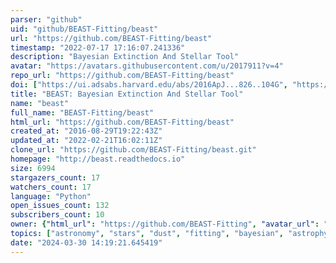 ```yaml
---
parser: "github"
uid: "github/BEAST-Fitting/beast"
url: "https://github.com/BEAST-Fitting/beast"
timestamp: "2022-07-17 17:16:07.241336"
description: "Bayesian Extinction And Stellar Tool"
avatar: "https://avatars.githubusercontent.com/u/2017911?v=4"
repo_url: "https://github.com/BEAST-Fitting/beast"
doi: ["https://ui.adsabs.harvard.edu/abs/2016ApJ...826..104G", "https://ui.adsabs.harvard.edu/abs/2019ascl.soft08013G/abstract"]
title: "BEAST: Bayesian Extinction And Stellar Tool"
name: "beast"
full_name: "BEAST-Fitting/beast"
html_url: "https://github.com/BEAST-Fitting/beast"
created_at: "2016-08-29T19:22:43Z"
updated_at: "2022-02-21T16:02:11Z"
clone_url: "https://github.com/BEAST-Fitting/beast.git"
homepage: "http://beast.readthedocs.io"
size: 6994
stargazers_count: 17
watchers_count: 17
language: "Python"
open_issues_count: 132
subscribers_count: 10
owner: {"html_url": "https://github.com/BEAST-Fitting", "avatar_url": "https://avatars.githubusercontent.com/u/2017911?v=4", "login": "BEAST-Fitting", "type": "Organization"}
topics: ["astronomy", "stars", "dust", "fitting", "bayesian", "astrophysics", "hacktoberfest"]
date: "2024-03-30 14:19:21.645419"
---
```

